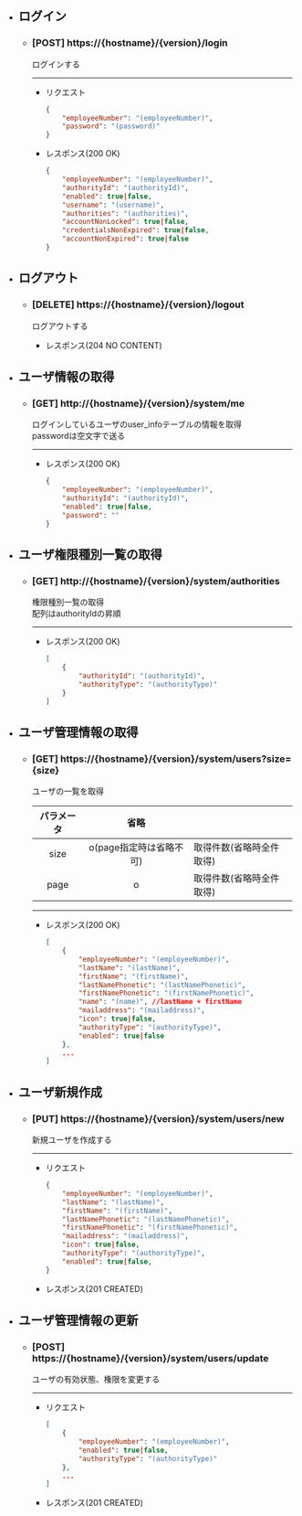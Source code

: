 - ## ログイン
    - ### [POST] https://{hostname}/{version}/login
        ログインする

        ---
        - リクエスト
            ```json
            {
                "employeeNumber": "(employeeNumber)",
                "password": "(password)"
            }
            ```

        - レスポンス(200 OK)
            ```json
            {
                "employeeNumber": "(employeeNumber)",
                "authorityId": "(authorityId)",
                "enabled": true|false,
                "username": "(username)",
                "authorities": "(authorities)",
                "accountNonLocked": true|false,
                "credentialsNonExpired": true|false,
                "accountNonExpired": true|false
            }
            ```

- ## ログアウト
    - ### [DELETE] https://{hostname}/{version}/logout
        ログアウトする 
        
        - レスポンス(204 NO CONTENT)

- ## ユーザ情報の取得
    - ### [GET] http://{hostname}/{version}/system/me  
        ログインしているユーザのuser_infoテーブルの情報を取得  
        passwordは空文字で送る

        ---
        - レスポンス(200 OK)
            ```json
            {
                "employeeNumber": "(employeeNumber)",
                "authorityId": "(authorityId)",
                "enabled": true|false,
                "password": ""
            }
            ```

- ## ユーザ権限種別一覧の取得
    - ### [GET] http://{hostname}/{version}/system/authorities  
        権限種別一覧の取得  
        配列はauthorityIdの昇順

        ---
        - レスポンス(200 OK)
            ```json
            [
                {
                    "authorityId": "(authorityId)",
                    "authorityType": "(authorityType)"
                }
            ]
            ```

- ## ユーザ管理情報の取得
    - ### [GET] https://{hostname}/{version}/system/users?size={size}
        ユーザの一覧を取得
        

        | パラメータ | 省略 | | 
        | :---: | :---: | --- |  
        | size | o(page指定時は省略不可) |取得件数(省略時全件取得)| |
        | page | o | 取得件数(省略時全件取得)| |


        ---
        - レスポンス(200 OK)
            ```json
            [
                {
                    "employeeNumber": "(employeeNumber)",
                    "lastName": "(lastName)",
                    "firstName": "(firstName)",
                    "lastNamePhonetic": "(lastNamePhonetic)",
                    "firstNamePhonetic": "(firstNamePhonetic)",
                    "name": "(name)", //lastName + firstName
                    "mailaddress": "(mailaddress)",
                    "icon": true|false,
                    "authorityType": "(authorityType)",
                    "enabled": true|false
                },
                ...
            ]
            ```

- ## ユーザ新規作成
    - ### [PUT] https://{hostname}/{version}/system/users/new
        新規ユーザを作成する

        ---
        - リクエスト
            ```json
            {
                "employeeNumber": "(employeeNumber)",
                "lastName": "(lastName)",
                "firstName": "(firstName)",
                "lastNamePhonetic": "(lastNamePhonetic)",
                "firstNamePhonetic": "(firstNamePhonetic)",
                "mailaddress": "(mailaddress)",
                "icon": true|false,
                "authorityType": "(authorityType)",
                "enabled": true|false,
            }
            ```

        - レスポンス(201 CREATED)

- ## ユーザ管理情報の更新
    - ### [POST] https://{hostname}/{version}/system/users/update
        ユーザの有効状態、権限を変更する

        ---
        - リクエスト
            ```json
            [
                {
                    "employeeNumber": "(employeeNumber)",
                    "enabled": true|false,
                    "authorityType": "(authorityType)"
                },
                ...
            ]
            ```
            
        - レスポンス(201 CREATED)